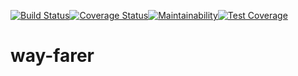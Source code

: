 [![Build Status](https://travis-ci.com/EphraimDev/way-farer.svg?branch=develop)](https://travis-ci.com/EphraimDev/way-farer)[![Coverage Status](https://coveralls.io/repos/github/EphraimDev/way-farer/badge.svg?branch=develop)](https://coveralls.io/github/EphraimDev/way-farer?branch=develop)[![Maintainability](https://api.codeclimate.com/v1/badges/83a5af859e99685c1d14/maintainability)](https://codeclimate.com/github/EphraimDev/way-farer/maintainability)[![Test Coverage](https://api.codeclimate.com/v1/badges/83a5af859e99685c1d14/test_coverage)](https://codeclimate.com/github/EphraimDev/way-farer/test_coverage)

# way-farer